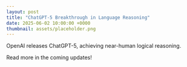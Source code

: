 ```yaml
---
layout: post
title: "ChatGPT-5 Breakthrough in Language Reasoning"
date: 2025-06-02 10:00:00 +0000
thumbnail: assets/placeholder.png
---
```


OpenAI releases ChatGPT-5, achieving near-human logical reasoning.

Read more in the coming updates!
